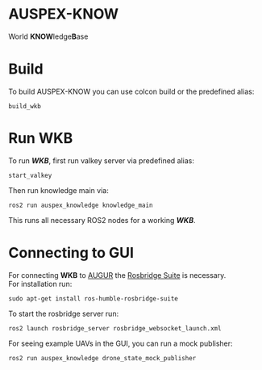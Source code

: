 # AUSPEX-KNOW

World **KNOW**ledge**B**ase

# Build

To build AUSPEX-KNOW you can use colcon build or the predefined alias:
```
build_wkb
```

# Run WKB

To run ***WKB***, first run valkey server via predefined alias:
```
start_valkey
```
Then run knowledge main via:
```
ros2 run auspex_knowledge knowledge_main
```
This runs all necessary ROS2 nodes for a working ***WKB***.

# Connecting to GUI

For connecting **WKB** to [AUGUR](https://git.unibw.de/angewandte-ki-f-r-dynamische-systeme/AUGUR) the [Rosbridge Suite](https://wiki.ros.org/rosbridge_suite/Tutorials/RunningRosbridge) is necessary.<br>
For installation run:
```
sudo apt-get install ros-humble-rosbridge-suite
```
To start the rosbridge server run:
```
ros2 launch rosbridge_server rosbridge_websocket_launch.xml
```
For seeing example UAVs in the GUI, you can run a mock publisher:
```
ros2 run auspex_knowledge drone_state_mock_publisher
```
